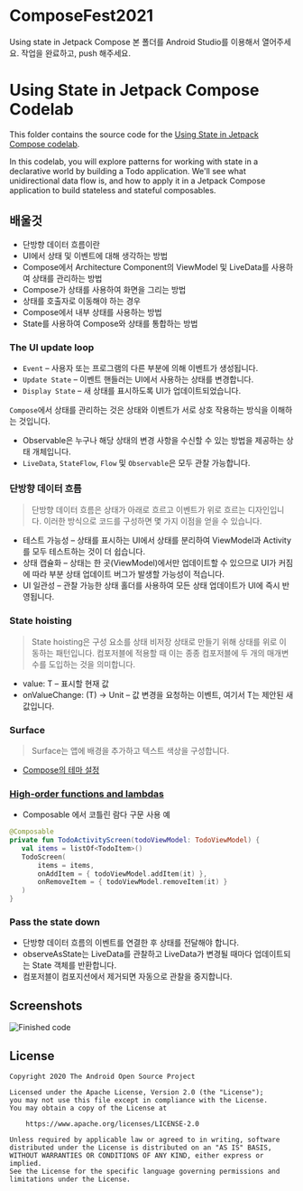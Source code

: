 # ComposeFest2021
Using state in Jetpack Compose 본 폴더를 Android Studio를 이용해서 열어주세요.
작업을 완료하고, push 해주세요.

# Using State in Jetpack Compose Codelab

This folder contains the source code for the [Using State in Jetpack Compose codelab](https://developer.android.com/codelabs/jetpack-compose-state).


In this codelab, you will explore patterns for working with state in a declarative world by building a Todo application. We'll see what unidirectional
data flow is, and how to apply it in a Jetpack Compose application to build stateless and stateful composables.

## 배울것
- 단방향 데이터 흐름이란
- UI에서 상태 및 이벤트에 대해 생각하는 방법
- Compose에서 Architecture Component의 ViewModel 및 LiveData를 사용하여 상태를 관리하는 방법
- Compose가 상태를 사용하여 화면을 그리는 방법
- 상태를 호출자로 이동해야 하는 경우
- Compose에서 내부 상태를 사용하는 방법
- State<T>를 사용하여 Compose와 상태를 통합하는 방법

### The UI update loop
- `Event` – 사용자 또는 프로그램의 다른 부분에 의해 이벤트가 생성됩니다. 
- `Update State` – 이벤트 핸들러는 UI에서 사용하는 상태를 변경합니다.
- `Display State` – 새 상태를 표시하도록 UI가 업데이트되었습니다.

`Compose`에서 상태를 관리하는 것은 상태와 이벤트가 서로 상호 작용하는 방식을 이해하는 것입니다.

- Observable은 누구나 해당 상태의 변경 사항을 수신할 수 있는 방법을 제공하는 상태 개체입니다.
- `LiveData`, `StateFlow`, `Flow` 및 `Observable`은 모두 관찰 가능합니다.

### 단방향 데이터 흐름
> 단방향 데이터 흐름은 상태가 아래로 흐르고 이벤트가 위로 흐르는 디자인입니다. 이러한 방식으로 코드를 구성하면 몇 가지 이점을 얻을 수 있습니다.

- 테스트 가능성 – 상태를 표시하는 UI에서 상태를 분리하여 ViewModel과 Activity를 모두 테스트하는 것이 더 쉽습니다.
- 상태 캡슐화 – 상태는 한 곳(ViewModel)에서만 업데이트할 수 있으므로 UI가 커짐에 따라 부분 상태 업데이트 버그가 발생할 가능성이 적습니다.
- UI 일관성 – 관찰 가능한 상태 홀더를 사용하여 모든 상태 업데이트가 UI에 즉시 반영됩니다.

### State hoisting
> State hoisting은 구성 요소를 상태 비저장 상태로 만들기 위해 상태를 위로 이동하는 패턴입니다. 컴포저블에 적용할 때 이는 종종 컴포저블에 두 개의 매개변수를 도입하는 것을 의미합니다.

- value: T – 표시할 현재 값
- onValueChange: (T) -> Unit – 값 변경을 요청하는 이벤트, 여기서 T는 제안된 새 값입니다.

### Surface
> Surface는 앱에 배경을 추가하고 텍스트 색상을 구성합니다.

- [Compose의 테마 설정](https://developer.android.com/jetpack/compose/themes?authuser=4)

### [High-order functions and lambdas](https://kotlinlang.org/docs/lambdas.html)
- Composable 에서 코틀린 람다 구문 사용 예

```kotlin
@Composable
private fun TodoActivityScreen(todoViewModel: TodoViewModel) {
   val items = listOf<TodoItem>()
   TodoScreen(
       items = items,
       onAddItem = { todoViewModel.addItem(it) },
       onRemoveItem = { todoViewModel.removeItem(it) }
   )
}
```

### Pass the state down
- 단방향 데이터 흐름의 이벤트를 연결한 후 상태를 전달해야 합니다.
- observeAsState는 LiveData를 관찰하고 LiveData가 변경될 때마다 업데이트되는 State 객체를 반환합니다.
- 컴포저블이 컴포지션에서 제거되면 자동으로 관찰을 중지합니다.


## Screenshots

![Finished code](screenshots/state_movie.gif "After: Animation of fully completed project")

## License

```
Copyright 2020 The Android Open Source Project

Licensed under the Apache License, Version 2.0 (the "License");
you may not use this file except in compliance with the License.
You may obtain a copy of the License at

    https://www.apache.org/licenses/LICENSE-2.0

Unless required by applicable law or agreed to in writing, software
distributed under the License is distributed on an "AS IS" BASIS,
WITHOUT WARRANTIES OR CONDITIONS OF ANY KIND, either express or implied.
See the License for the specific language governing permissions and
limitations under the License.
```
